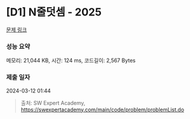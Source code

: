 # [D1] N줄덧셈 - 2025 

[문제 링크](https://swexpertacademy.com/main/code/problem/problemDetail.do?contestProbId=AV5QFZtaAscDFAUq) 

### 성능 요약

메모리: 21,044 KB, 시간: 124 ms, 코드길이: 2,567 Bytes

### 제출 일자

2024-03-12 01:44



> 출처: SW Expert Academy, https://swexpertacademy.com/main/code/problem/problemList.do